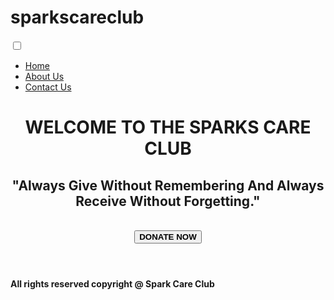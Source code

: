 # sparkscareclub
<!DOCTYPE html>
<html lang="en">
<head>
  <meta charset="UTF-8">
  <meta name="viewport" content="width=device-width, initial-scale=1.0">
  <meta http-equiv="X-UA-Compatible" content="ie=edge">
  <link rel="stylesheet" href="shur.css">
  <title>DONATION</title>
</head>
<body>
  <div class="menu-wrap">
    <input type="checkbox" class="toggler">
    <div class="hamburger"><div></div></div>
    <div class="menu">
      <div>
        <div>
          <ul>
            <li><a href="home.html" target="_blank">Home</a></li>
            <li><a href="about.html" target="_blank">About Us</a></li>
            <li><a href="contactus.html" target="_blank">Contact Us</a></li>
          </ul>
        </div>
      </div>
    </div>
  </div>
  <header class="showcase">
    <div class="container showcase-inner">
      <h1>WELCOME TO THE SPARKS CARE CLUB</h1>
      <p><h2>"Always Give Without Remembering And Always Receive Without Forgetting."</h2></p></br>
      <button class="btn">
        <a href="https://payments-test.cashfree.com/forms/careClub" style="text-decoration: none; color: inherit;">
            <b>DONATE NOW</b>
        </a>
    </div>
  </header>
 
  <footer id="main-footer">
    <p><h4>All rights reserved copyright @ Spark Care Club </h4></p>
</footer>

</body>
</html>
